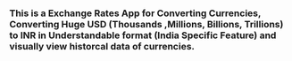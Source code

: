 ### This is a Exchange Rates App for Converting Currencies, Converting Huge USD (Thousands ,Millions, Billions, Trillions) to INR in Understandable format (India Specific Feature) and visually view historcal data of currencies.
